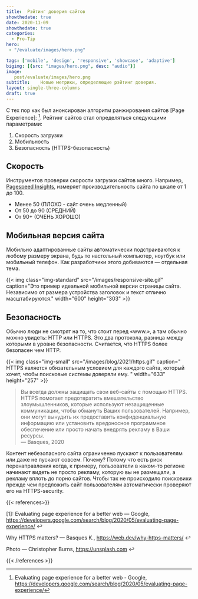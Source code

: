 ```yaml
---
title:  Рэйтинг доверия сайтов
showthedate: true
date: 2020-11-09
showthedate: true
categories:
  - Pro-Tip
hero:
 - "/evaluate/images/hero.png"

tags: ['mobile', 'design', 'responsive', 'showcase', 'adaptive']
bigimg: [{src: "images/hero.png", desc: "audio"}]
image:
   post/evaluate/images/hero.png
subtitle:    Новые метрики, определяющие рэйтинг доверия.  
layout: single-three-columns
draft: true
---
```


С тех пор как был анонсирован алгоритм ранжирования сайтов [Page Experience]: [^1]. Рейтинг сайтов стал определяться следующими параметрами: 

 [^1]: Evaluating page experience for a better web - Google, https://developers.google.com/search/blog/2020/05/evaluating-page-experience/

1) Скорость загрузки
2) Мобильность
3) Безопасность (HTTPS-безопасность) 


 ## Скорость 

 Инструментов  проверки скорости загрузки сайтов много. Например, [ Pagespeed Insights](https://developers.google.com/speed/pagespeed/insights/ "Google Pagespeed Insights"), измеряет производительность сайта по шкале от 1 до 100.

- Менее 50 (ПЛОХО - сайт очень медленный)
- От 50 до 90 (СРЕДНИЙ)
- От 90+ (ОЧЕНЬ ХОРОШО)




 ## Мобильная версия сайта

Мобильно адаптированные сайты автоматически подстраиваются к любому размеру экрана, будь то настольный компьютер, ноутбук или мобильный телефон. Как разработчики этого добиваются — отдельная тема. 


{{< img  class="img-standard" src="/images/responsive-site.gif" caption="Это пример идеальной мобильной версии страницы сайта. Независимо от размера устройства заголовок и текст отлично масштабируются."  width="600" height="303"  >}}




## Безопасность 

Обычно люди не смотрят на то, что стоит перед «www.», а там обычно можно увидеть: HTTP или HTTPS. Это два протокола, разница между которыми в уровне безопасности. Считается, что HTTPS  более безопасен чем HTTP.


{{< img  class="img-small" src="/images/blog/2021/https.gif" caption=" HTTPS является обязательным условием для каждого сайта, который хочет, чтобы поисковые системы доверяли ему. "  width="633" height="257"  >}}



> Вы всегда должны защищать свои веб-сайты с помощью HTTPS. HTTPS помогает предотвратить вмешательство злоумышленников, которые используют незащищенные коммуникации, чтобы обмануть Ваших пользователей. Например, они могут вынудить их предоставить конфиденциальную информацию или установить вредоносное программное обеспечение или просто начать внедрять рекламу в Ваши ресурсы.   
— Basques, 2020


Контент небезопасного сайта ограниченно пускают к пользователям или даже не пускают совсем.
 Почему? 
 Потому что есть риск перенаправления  когда, к примеру, пользователи  в каком-то регионе начинают  видеть не просто рекламу, которую вы не размещали,  а рекламу вплоть до порно сайтов. Чтобы так не происходило поисковики прежде чем предложить сайт пользователям автоматически проверяют его на HTTPS-security.    















 {{< references>}}

[1]: Evaluating page experience for a better web  — Google, https://developers.google.com/search/blog/2020/05/evaluating-page-experience/ ↩︎


Why HTTPS matters?  —  Basques K., https://web.dev/why-https-matters/  ↩︎

Photo  —  Christopher Burns, https://unsplash.com  ↩︎

  


{{< /references >}}
  

